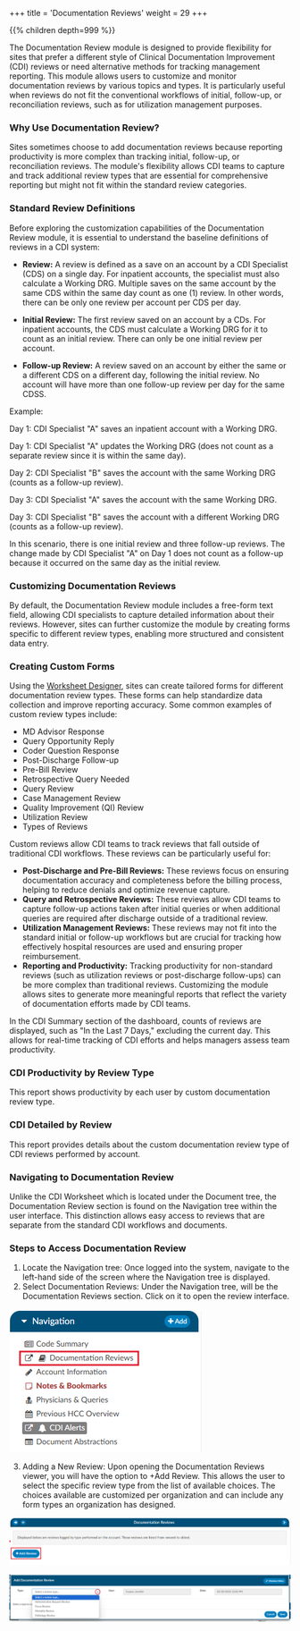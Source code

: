 +++
title = 'Documentation Reviews'
weight = 29
+++

{{% children depth=999 %}}

The Documentation Review module is designed to provide flexibility for sites that prefer a different style of Clinical Documentation Improvement (CDI) reviews or need alternative methods for tracking management reporting. This module allows users to customize and monitor documentation reviews by various topics and types. It is particularly useful when reviews do not fit the conventional workflows of initial, follow-up, or reconciliation reviews, such as for utilization management purposes.

### Why Use Documentation Review?
Sites sometimes choose to add documentation reviews because reporting productivity is more complex than tracking initial, follow-up, or reconciliation reviews. The module's flexibility allows CDI teams to capture and track additional review types that are essential for comprehensive reporting but might not fit within the standard review categories.

### Standard Review Definitions
Before exploring the customization capabilities of the Documentation Review module, it is essential to understand the baseline definitions of reviews in a CDI system:

* **Review:** A review is defined as a save on an account by a CDI Specialist (CDS) on a single day. For inpatient accounts, the specialist must also calculate a Working DRG. Multiple saves on the same account by the same CDS within the same day count as one (1) review. In other words, there can be only one review per account per CDS per day.

* **Initial Review:** The first review saved on an account by a CDs. For inpatient accounts, the CDS must calculate a Working DRG for it to count as an initial review. There can only be one initial review per account.

* **Follow-up Review:** A review saved on an account by either the same or a different CDS on a different day, following the initial review. No account will have more than one follow-up review per day for the same CDSS.

Example:

Day 1: CDI Specialist "A" saves an inpatient account with a Working DRG.

Day 1: CDI Specialist "A" updates the Working DRG (does not count as a separate review since it is within the same day).

Day 2: CDI Specialist "B" saves the account with the same Working DRG (counts as a follow-up review).

Day 3: CDI Specialist "A" saves the account with the same Working DRG.

Day 3: CDI Specialist "B" saves the account with a different Working DRG (counts as a follow-up review).

In this scenario, there is one initial review and three follow-up reviews. The change made by CDI Specialist "A" on Day 1 does not count as a follow-up because it occurred on the same day as the initial review.

### Customizing Documentation Reviews
By default, the Documentation Review module includes a free-form text field, allowing CDI specialists to capture detailed information about their reviews. However, sites can further customize the module by creating forms specific to different review types, enabling more structured and consistent data entry.

### Creating Custom Forms
Using the [Worksheet Designer](https://dolbeysystems.github.io/fusion-cac-web-docs/administrative-user-guide/tools/worksheet-designer/), sites can create tailored forms for different documentation review types. These forms can help standardize data collection and improve reporting accuracy. Some common examples of custom review types include:

* MD Advisor Response
* Query Opportunity Reply
* Coder Question Response
* Post-Discharge Follow-up
* Pre-Bill Review
* Retrospective Query Needed
* Query Review
* Case Management Review
* Quality Improvement (QI) Review
* Utilization Review
* Types of Reviews

Custom reviews allow CDI teams to track reviews that fall outside of traditional CDI workflows. These reviews can be particularly useful for:

* **Post-Discharge and Pre-Bill Reviews:** These reviews focus on ensuring documentation accuracy and completeness before the billing process, helping to reduce denials and optimize revenue capture.
* **Query and Retrospective Reviews:** These reviews allow CDI teams to capture follow-up actions taken after initial queries or when additional queries are required after discharge outside of a traditional review.
* **Utilization Management Reviews:** These reviews may not fit into the standard initial or follow-up workflows but are crucial for tracking how effectively hospital resources are used and ensuring proper reimbursement.
* **Reporting and Productivity:** Tracking productivity for non-standard reviews (such as utilization reviews or post-discharge follow-ups) can be more complex than traditional reviews. Customizing the module allows sites to generate more meaningful reports that reflect the variety of documentation efforts made by CDI teams.

In the CDI Summary section of the dashboard, counts of reviews are displayed, such as "In the Last 7 Days," excluding the current day. This allows for real-time tracking of CDI efforts and helps managers assess team productivity.

### CDI Productivity by Review Type
This report shows productivity by each user by custom documentation review type.

### CDI Detailed by Review
This report provides details about the custom documentation review type of CDI reviews performed by account.

### Navigating to Documentation Review
Unlike the CDI Worksheet which is located under the Document tree, the Documentation Review section is found on the Navigation tree within the user interface. This distinction allows easy access to reviews that are separate from the standard CDI workflows and documents.

### Steps to Access Documentation Review

1. Locate the Navigation tree: Once logged into the system, navigate to the left-hand side of the screen where the Navigation tree is displayed.
2. Select Documentation Reviews: Under the Navigation tree, will be the Documentation Reviews section. Click on it to open the review interface.

![Documentation Reviews](2025-02-20_DocumentationReview1.png)

3. Adding a New Review: Upon opening the Documentation Reviews viewer, you will have the option to +Add Review. This allows the user to select the specific review type from the list of available choices. The choices available are customized per organization and can include any form types an organization has designed.

![Documentation Reviews](2025-02-20_DocumentationReview2.png)

![Documentation Reviews](2025-02-20_DocumentationReview3.png)